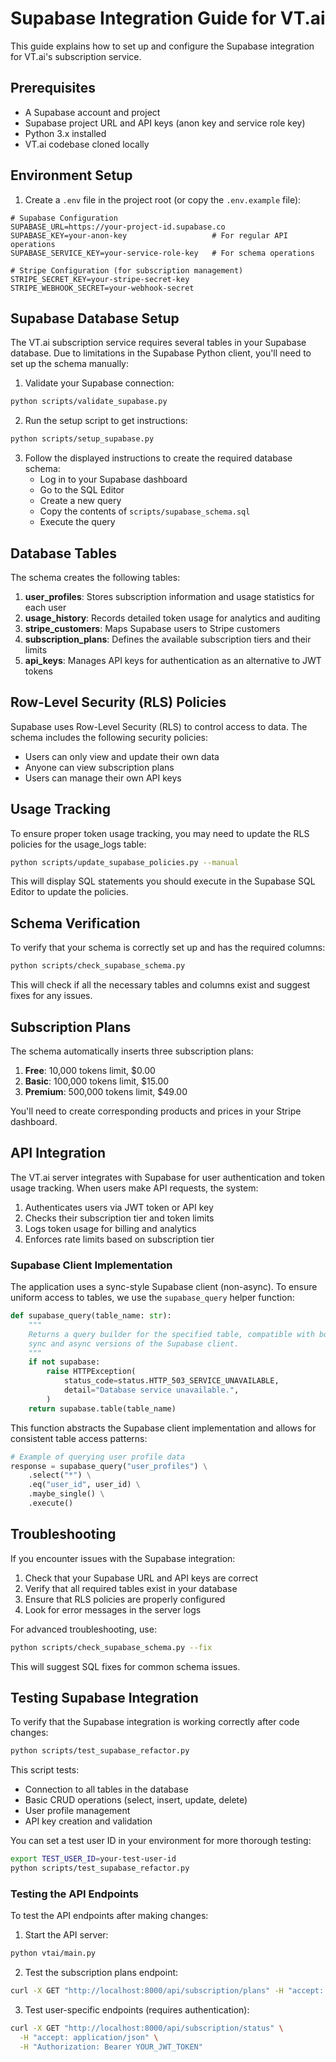 # Supabase Integration Guide for VT.ai

This guide explains how to set up and configure the Supabase integration for VT.ai's subscription service.

## Prerequisites

- A Supabase account and project
- Supabase project URL and API keys (anon key and service role key)
- Python 3.x installed
- VT.ai codebase cloned locally

## Environment Setup

1. Create a `.env` file in the project root (or copy the `.env.example` file):

```
# Supabase Configuration
SUPABASE_URL=https://your-project-id.supabase.co
SUPABASE_KEY=your-anon-key                   # For regular API operations
SUPABASE_SERVICE_KEY=your-service-role-key   # For schema operations

# Stripe Configuration (for subscription management)
STRIPE_SECRET_KEY=your-stripe-secret-key
STRIPE_WEBHOOK_SECRET=your-webhook-secret
```

## Supabase Database Setup

The VT.ai subscription service requires several tables in your Supabase database. Due to limitations in the Supabase Python client, you'll need to set up the schema manually:

1. Validate your Supabase connection:

```bash
python scripts/validate_supabase.py
```

2. Run the setup script to get instructions:

```bash
python scripts/setup_supabase.py
```

3. Follow the displayed instructions to create the required database schema:
   - Log in to your Supabase dashboard
   - Go to the SQL Editor
   - Create a new query
   - Copy the contents of `scripts/supabase_schema.sql`
   - Execute the query

## Database Tables

The schema creates the following tables:

1. **user_profiles**: Stores subscription information and usage statistics for each user
2. **usage_history**: Records detailed token usage for analytics and auditing
3. **stripe_customers**: Maps Supabase users to Stripe customers
4. **subscription_plans**: Defines the available subscription tiers and their limits
5. **api_keys**: Manages API keys for authentication as an alternative to JWT tokens

## Row-Level Security (RLS) Policies

Supabase uses Row-Level Security (RLS) to control access to data. The schema includes the following security policies:

- Users can only view and update their own data
- Anyone can view subscription plans
- Users can manage their own API keys

## Usage Tracking

To ensure proper token usage tracking, you may need to update the RLS policies for the usage_logs table:

```bash
python scripts/update_supabase_policies.py --manual
```

This will display SQL statements you should execute in the Supabase SQL Editor to update the policies.

## Schema Verification

To verify that your schema is correctly set up and has the required columns:

```bash
python scripts/check_supabase_schema.py
```

This will check if all the necessary tables and columns exist and suggest fixes for any issues.

## Subscription Plans

The schema automatically inserts three subscription plans:

1. **Free**: 10,000 tokens limit, $0.00
2. **Basic**: 100,000 tokens limit, $15.00
3. **Premium**: 500,000 tokens limit, $49.00

You'll need to create corresponding products and prices in your Stripe dashboard.

## API Integration

The VT.ai server integrates with Supabase for user authentication and token usage tracking. When users make API requests, the system:

1. Authenticates users via JWT token or API key
2. Checks their subscription tier and token limits
3. Logs token usage for billing and analytics
4. Enforces rate limits based on subscription tier

### Supabase Client Implementation

The application uses a sync-style Supabase client (non-async). To ensure uniform access to tables, we use the `supabase_query` helper function:

```python
def supabase_query(table_name: str):
    """
    Returns a query builder for the specified table, compatible with both
    sync and async versions of the Supabase client.
    """
    if not supabase:
        raise HTTPException(
            status_code=status.HTTP_503_SERVICE_UNAVAILABLE,
            detail="Database service unavailable.",
        )
    return supabase.table(table_name)
```

This function abstracts the Supabase client implementation and allows for consistent table access patterns:

```python
# Example of querying user profile data
response = supabase_query("user_profiles") \
    .select("*") \
    .eq("user_id", user_id) \
    .maybe_single() \
    .execute()
```

## Troubleshooting

If you encounter issues with the Supabase integration:

1. Check that your Supabase URL and API keys are correct
2. Verify that all required tables exist in your database
3. Ensure that RLS policies are properly configured
4. Look for error messages in the server logs

For advanced troubleshooting, use:

```bash
python scripts/check_supabase_schema.py --fix
```

This will suggest SQL fixes for common schema issues.

## Testing Supabase Integration

To verify that the Supabase integration is working correctly after code changes:

```bash
python scripts/test_supabase_refactor.py
```

This script tests:

- Connection to all tables in the database
- Basic CRUD operations (select, insert, update, delete)
- User profile management
- API key creation and validation

You can set a test user ID in your environment for more thorough testing:

```bash
export TEST_USER_ID=your-test-user-id
python scripts/test_supabase_refactor.py
```

### Testing the API Endpoints

To test the API endpoints after making changes:

1. Start the API server:

```bash
python vtai/main.py
```

2. Test the subscription plans endpoint:

```bash
curl -X GET "http://localhost:8000/api/subscription/plans" -H "accept: application/json"
```

3. Test user-specific endpoints (requires authentication):

```bash
curl -X GET "http://localhost:8000/api/subscription/status" \
  -H "accept: application/json" \
  -H "Authorization: Bearer YOUR_JWT_TOKEN"
```
